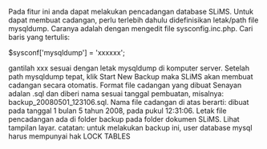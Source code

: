 Pada fitur ini anda dapat melakukan pencadangan database SLiMS. Untuk dapat membuat cadangan, perlu terlebih dahulu didefinisikan letak/path file mysqldump. Caranya adalah dengan mengedit file sysconfig.inc.php. Cari baris yang tertulis:

$sysconf['mysqldump'] = 'xxxxxx';

gantilah xxx sesuai dengan letak mysqldump di komputer server. Setelah path mysqldump tepat, klik Start New Backup maka SLiMS akan membuat cadangan secara otomatis. Format file cadangan yang dibuat Senayan adalan .sql dan diberi nama sesuai tanggal pembuatan, misalnya: backup_20080501_123106.sql. Nama file cadangan di atas berarti: dibuat pada tanggal 1 bulan 5 tahun 2008, pada pukul 12:31:06. Letak file pencadangan  ada di folder backup pada folder dokumen SLiMS. Lihat tampilan layar.
catatan: untuk melakukan backup ini, user database mysql harus mempunyai hak LOCK TABLES
